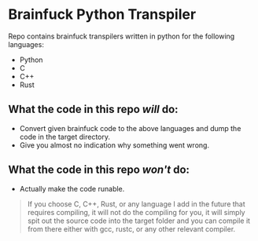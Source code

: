 # Brainfuck Python Transpiler

Repo contains brainfuck transpilers written in python for the following languages:
* Python
* C
* C++
* Rust

## What the code in this repo _will_ do:

* Convert given brainfuck code to the above languages and dump the code in the target directory.
* Give you almost no indication why something went wrong.

## What the code in this repo _won't_ do:

* Actually make the code runable.
> If you choose C, C++, Rust, or any language I add in the future that requires compiling, it will not do the compiling for you, it will simply spit out the source code into the target folder and you can compile it from there either with gcc, rustc, or any other relevant compiler.